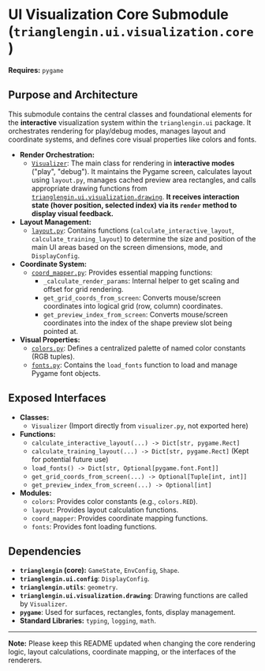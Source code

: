 

# UI Visualization Core Submodule (`trianglengin.ui.visualization.core`)

**Requires:** `pygame`

## Purpose and Architecture

This submodule contains the central classes and foundational elements for the **interactive** visualization system within the `trianglengin.ui` package. It orchestrates rendering for play/debug modes, manages layout and coordinate systems, and defines core visual properties like colors and fonts.

-   **Render Orchestration:**
    -   [`Visualizer`](visualizer.py): The main class for rendering in **interactive modes** ("play", "debug"). It maintains the Pygame screen, calculates layout using `layout.py`, manages cached preview area rectangles, and calls appropriate drawing functions from [`trianglengin.ui.visualization.drawing`](../drawing/README.md). **It receives interaction state (hover position, selected index) via its `render` method to display visual feedback.**
-   **Layout Management:**
    -   [`layout.py`](layout.py): Contains functions (`calculate_interactive_layout`, `calculate_training_layout`) to determine the size and position of the main UI areas based on the screen dimensions, mode, and `DisplayConfig`.
-   **Coordinate System:**
    -   [`coord_mapper.py`](coord_mapper.py): Provides essential mapping functions:
        -   `_calculate_render_params`: Internal helper to get scaling and offset for grid rendering.
        -   `get_grid_coords_from_screen`: Converts mouse/screen coordinates into logical grid (row, column) coordinates.
        -   `get_preview_index_from_screen`: Converts mouse/screen coordinates into the index of the shape preview slot being pointed at.
-   **Visual Properties:**
    -   [`colors.py`](colors.py): Defines a centralized palette of named color constants (RGB tuples).
    -   [`fonts.py`](fonts.py): Contains the `load_fonts` function to load and manage Pygame font objects.

## Exposed Interfaces

-   **Classes:**
    -   `Visualizer` (Import directly from `visualizer.py`, not exported here)
-   **Functions:**
    -   `calculate_interactive_layout(...) -> Dict[str, pygame.Rect]`
    -   `calculate_training_layout(...) -> Dict[str, pygame.Rect]` (Kept for potential future use)
    -   `load_fonts() -> Dict[str, Optional[pygame.font.Font]]`
    -   `get_grid_coords_from_screen(...) -> Optional[Tuple[int, int]]`
    -   `get_preview_index_from_screen(...) -> Optional[int]`
-   **Modules:**
    -   `colors`: Provides color constants (e.g., `colors.RED`).
    -   `layout`: Provides layout calculation functions.
    -   `coord_mapper`: Provides coordinate mapping functions.
    -   `fonts`: Provides font loading functions.

## Dependencies

-   **`trianglengin` (core):** `GameState`, `EnvConfig`, `Shape`.
-   **`trianglengin.ui.config`**: `DisplayConfig`.
-   **`trianglengin.utils`**: `geometry`.
-   **`trianglengin.ui.visualization.drawing`**: Drawing functions are called by `Visualizer`.
-   **`pygame`**: Used for surfaces, rectangles, fonts, display management.
-   **Standard Libraries:** `typing`, `logging`, `math`.

---

**Note:** Please keep this README updated when changing the core rendering logic, layout calculations, coordinate mapping, or the interfaces of the renderers.
